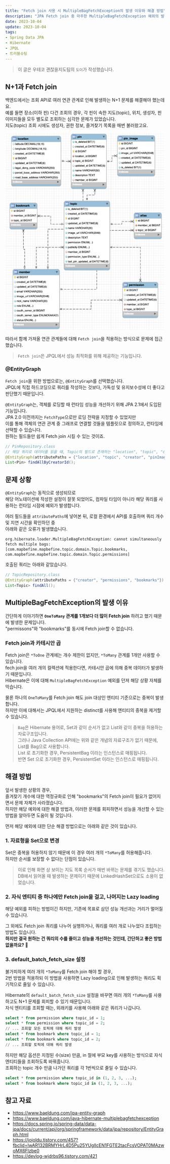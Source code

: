 ```yaml
---
title: "Fetch join 사용 시 MultipleBagFetchException의 발생 이유와 해결 방법"
description: "JPA Fetch join 중 마주한 MultipleBagFetchException 예외의 발생 이유와 해결 방법을 정리한 글입니다."
date: 2023-10-04
update: 2023-10-04
tags:
- Spring Data JPA
- Hibernate
- JPQL
- 트러블슈팅
---
```


> 이 글은 우테코 괜찮을지도팀의 `도이`가 작성했습니다.

## N+1과 Fetch join

백엔드에서는 조회 API로 여러 연관 관계로 인해 발생하는 N+1 문제를 해결해야 했는데요.  
예를 들면 장소(이하 핀) 다건 조회의 경우, 각 핀이 속한 지도(topic), 위치, 생성자, 핀 이미지들을 모두 별도로 조회하는 심각한 문제가 있었습니다.  
지도(topic) 조회 시에도 생성자, 권한 정보, 즐겨찾기 목록을 매번 불러왔고요.   

![img.png](.index_image/img.png)

따라서 함께 가져올 연관 관계들에 대해 `Fetch join`을 적용하는 방식으로 문제에 접근했습니다.  

> `Fetch join`은 JPQL에서 성능 최적화를 위해 제공하는 기능입니다.  

### @EntityGraph
`Fetch join`을 위한 방법으로는, `@EntityGraph`를 선택했습니다.  
JPQL에 직접 하드코딩으로 쿼리를 작성하는 것보다, 가독성 및 유지보수성에 더 좋다고 판단했기 때문입니다.

`@EntityGraph`는, 객체를 로딩할 때 런타임 성능을 개선하기 위해 JPA 2.1에서 도입된 기능입니다.  
JPA 2.0 이전까지는 `FetchType`으로만 로딩 전략을 지정할 수 있었지만   
이를 통해 객체의 연관 관계 중 그래프로 연결할 것들을 템플릿으로 정의하고, 런타임에 선택할 수 있습니다.  
원하는 필드들만 쉽게 Fetch join 시킬 수 있는 것이죠.

```java
// PinRepository.class
// 해당 쿼리로 데이터를 읽을 때, Topic의 필드로 존재하는 "location", "topic", "creator", "pinImages"를 Fetch join으로 불러옵니다.
@EntityGraph(attributePaths = {"location", "topic", "creator", "pinImages"})
List<Pin> findAllByCreatorId();
```

## 문제 상황
`@EntityGraph`는 동적으로 생성되므로  
해당 어노테이션에 작성한 설정이 잘못 되었어도, 컴파일 타임이 아니라 해당 쿼리를 사용하는 런타임 시점에 예외가 발생합니다.  

여러 필드들을 `attributePaths`에 넣어본 뒤, 로컬 환경에서 API를 호출하며 쿼리 개수 및 지연 시간을 확인하던 중  
아래와 같은 오류가 발생했습니다.

```
org.hibernate.loader.MultipleBagFetchException: cannot simultaneously fetch multiple bags: 
[com.mapbefine.mapbefine.topic.domain.Topic.bookmarks, com.mapbefine.mapbefine.topic.domain.Topic.permissions]
```

호출된 쿼리는 아래와 같았습니다.
```java
// TopicRepository.class
@EntityGraph(attributePaths = {"creator", "permissions", "bookmarks"})
List<Topic> findAll();
```

## MultipleBagFetchException의 발생 이유
간단하게 이야기하면 **`OneToMany` 관계를 1개보다 더 많이 Fetch join** 하려고 했기 때문에 발생한 문제입니다.  
"permissons"와 "bookmarks"를 동시에 Fetch join할 수 없습니다.

### Fetch join과 카테시안 곱
Fetch join은 `*ToOne` 관계에는 개수 제한이 없지만, `*ToMany` 관계를 1개만 사용할 수 있습니다.  
fech join을 여러 개의 컬렉션에 적용한다면, 카테시안 곱에 의해 중복 데이터가 발생하기 때문입니다.  
Hibernate은 이에 대해 `MultipleBagFetchException` 예외를 던져 해당 상황 자체를 막습니다.  

물론 하나의 `OneToMany`를 Fetch join 해도 join 대상인 엔티티 기준으로는 중복이 발생합니다.  
하지만 이에 대해서는 JPQL에서 지원하는 distinct를 사용해 엔티티의 중복을 제거할 수 있습니다.  

> `Bag`은 Hibernate 용어로, Set과 같이 순서가 없고 List와 같이 중복을 허용하는 자료구조입니다.  
> 그러나 Java Collection API에는 위와 같은 개념의 자료구조가 없기 때문에, List를 Bag으로 사용합니다.  
> List 로 초기화한 경우, PersistentBag 이라는 인스턴스로 매핑됩니다.   
> 반면 Set 으로 초기화한 경우, PersistentSet 이라는 인스턴스로 매핑됩니다.


## 해결 방법
앞서 발생한 상황의 경우,  
즐겨찾기 개수에 대한 역정규화로 인해 "bookmarks"의 Fetch join이 필요가 없어지면서 문제 자체가 사라졌습니다.  
하지만 해당 예외에 대한 해결 방법과, 이러한 문제를 회피하면서 성능을 개선할 수 있는 방법을 알아두면 도움이 될 것입니다.   

먼저 해당 예외에 대한 단순 해결 방법으로는 아래와 같은 것이 있습니다.   
### 1. 자료형을 Set으로 변경
Set은 중복을 허용하지 않기 때문에 이 경우 여러 개의 `*ToMany`를 허용해줍니다.  
하지만 순서를 보장할 수 없다는 단점이 있습니다.  

> 이로 인해 화면 상 보이는 지도 목록 순서가 매번 바뀌는 문제를 겪기도 했습니다.  
> DB에서 읽어올 때 발생하는 문제이기 때문에 LinkedHashSet으로도 소용이 없었습니다.

### 2. 자식 엔티티 중 하나에만 Fetch join을 걸고, 나머지는 Lazy loading
해당 예외를 피하는 방법이긴 하지만, 기존에 목표로 삼던 성능 개선과는 거리가 멀어질 수 있습니다.   

그 외에도 Fetch join 쿼리를 나누어 실행하거나, 쿼리를 여러 개로 나누었다 조립하는 방법도 있습니다.  
**하지만 결국 원하는 건 쿼리의 수를 줄이고 성능을 개선하는 것인데, 간단하고 좋은 방법 없을까요? 🤔**

### 3. default_batch_fetch_size 설정
불가피하게 여러 개의 `*ToMany`를 Fetch join 해야 할 경우,  
2번 방법을 적용하되 이 방법을 사용하면 Lazy loading으로 인해 발생하는 쿼리도 획기적으로 줄일 수 있습니다.

Hibernate의 `default_batch_fetch_size` 설정을 바꾸면 여러 개의 `*ToMany`를 사용하고도 N+1 문제를 회피할 수 있기 때문입니다.    
자식 엔티티를 조회할 때는, 외래키를 사용해 아래와 같은 쿼리가 나갑니다.

```sql
select * from permission where topic_id = 1;
select * from permission where topic_id = 2;
// ... 조회할 모든 토픽에 대해 쿼리 발생
select * from bookmark where topic_id = 1;
select * from bookmark where topic_id = 2;
// ... 조회할 토픽에 대해 쿼리 발생
```

하지만 해당 옵션은 지정된 수(size) 만큼, in 절에 부모 key를 사용하는 방식으로 자식 엔티티들을 조회하도록 바꿔줍니다.  
조회하는 topic 개수 만큼 나가던 쿼리를 각 1번씩으로 줄일 수 있습니다.
```sql
select * from permission where topic_id in (1, 2, 3, ...);
select * from bookmark where topic_id in (1, 2, 3, ...);
```


## 참고 자료
- https://www.baeldung.com/jpa-entity-graph
- https://www.baeldung.com/java-hibernate-multiplebagfetchexception
- https://docs.spring.io/spring-data/data-jpa/docs/current/api/org/springframework/data/jpa/repository/EntityGraph.html
- https://jojoldu.tistory.com/457?fbclid=IwAR132BRMYHrL4D5Pu25YUglIcEN1FGTE2tacFcsVOPAT0MAzwoMX6Flzbe0
- https://devlog-wjdrbs96.tistory.com/421
